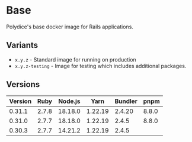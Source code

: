 # Base

Polydice's base docker image for Rails applications.

## Variants

- `x.y.z` - Standard image for running on production
- `x.y.z-testing` - Image for testing which includes additional packages.

## Versions

| Version | Ruby  | Node.js | Yarn    | Bundler | pnpm  |
|---------|-------|---------|---------|---------|-------|
| 0.31.1  | 2.7.8 | 18.18.0 | 1.22.19 | 2.4.20  | 8.8.0 |
| 0.31.0  | 2.7.7 | 18.18.0 | 1.22.19 | 2.4.5   | 8.8.0 |
| 0.30.3  | 2.7.7 | 14.21.2 | 1.22.19 | 2.4.5   |       |